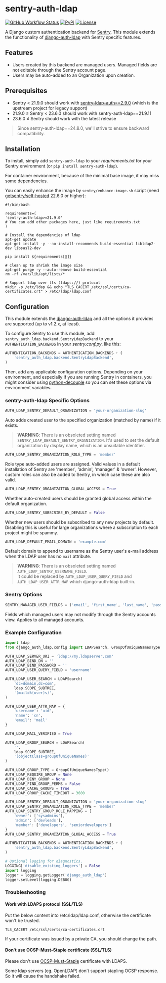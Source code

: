 # sentry-auth-ldap

[![GitHub Workflow Status](https://img.shields.io/github/actions/workflow/status/PMExtra/sentry-auth-ldap/publish.yaml)](https://github.com/PMExtra/sentry-auth-ldap/actions)
[![PyPI](https://img.shields.io/pypi/v/sentry-auth-ldap)](https://pypi.org/project/sentry-auth-ldap/)
[![License](https://img.shields.io/pypi/l/sentry-auth-ldap)](https://raw.githubusercontent.com/PMExtra/sentry-auth-ldap/master/LICENSE.txt)

A Django custom authentication backend for [Sentry](https://github.com/getsentry/sentry). This module extends the functionality of [django-auth-ldap](https://github.com/django-auth-ldap/django-auth-ldap) with Sentry specific features.

## Features
* Users created by this backend are managed users. Managed fields are not editable through the Sentry account page.
* Users may be auto-added to an Organization upon creation.

## Prerequisites
* Sentry < 21.9.0 should work with [sentry-ldap-auth==2.9.0](https://github.com/Banno/getsentry-ldap-auth) (which is the upstream project for legacy support)
* 21.9.0 ≤ Sentry < 23.6.0 should work with sentry-auth-ldap==21.9.11
* 23.6.0 ≤ Sentry should work with the latest release

> Since sentry-auth-ldap==24.8.0, we'll strive to ensure backward compatibility.

## Installation
To install, simply add `sentry-auth-ldap` to your *requirements.txt* for your Sentry environment (or `pip install sentry-auth-ldap`).

For container environment, because of the minimal base image, it may miss some dependencies.

You can easily enhance the image by `sentry/enhance-image.sh` script (need [getsentry/self-hosted](https://github.com/getsentry/self-hosted) 22.6.0 or higher):

```Shell
#!/bin/bash

requirements=(
'sentry-auth-ldap>=21.9.0'
# You can add other packages here, just like requirements.txt
)

# Install the dependencies of ldap
apt-get update
apt-get install -y --no-install-recommends build-essential libldap2-dev libsasl2-dev

pip install ${requirements[@]}

# Clean up to shrink the image size
apt-get purge -y --auto-remove build-essential
rm -rf /var/lib/apt/lists/*

# Support ldap over tls (ldaps://) protocol
mkdir -p /etc/ldap && echo "TLS_CACERT /etc/ssl/certs/ca-certificates.crt" > /etc/ldap/ldap.conf
```

## Configuration
This module extends the [django-auth-ldap](https://django-auth-ldap.readthedocs.io/en/latest/) and all the options it provides are supported (up to v1.2.x, at least). 

To configure Sentry to use this module, add `sentry_auth_ldap.backend.SentryLdapBackend` to your `AUTHENTICATION_BACKENDS` in your *sentry.conf.py*, like this:

```python
AUTHENTICATION_BACKENDS = AUTHENTICATION_BACKENDS + (
    'sentry_auth_ldap.backend.SentryLdapBackend',
)
```

Then, add any applicable configuration options. Depending on your environment, and especially if you are running Sentry in containers, you might consider using [python-decouple](https://pypi.python.org/pypi/python-decouple) so you can set these options via environment variables.

### sentry-auth-ldap Specific Options

```Python
AUTH_LDAP_SENTRY_DEFAULT_ORGANIZATION = 'your-organization-slug'
```
Auto adds created user to the specified organization (matched by name) if it exists.

> **WARNING**: There is an obsoleted setting named `SENTRY_LDAP_DEFAULT_SENTRY_ORGANIZATION`.
> It's used to set the default organization by display name, which is an unsuitable identifier.

```Python
AUTH_LDAP_SENTRY_ORGANIZATION_ROLE_TYPE = 'member'
```
Role type auto-added users are assigned. Valid values in a default installation of Sentry are 'member', 'admin', 'manager' & 'owner'. However, custom roles can also be added to Sentry, in which case these are also valid.

```Python
AUTH_LDAP_SENTRY_ORGANIZATION_GLOBAL_ACCESS = True
```
Whether auto-created users should be granted global access within the default organization.

```Python
AUTH_LDAP_SENTRY_SUBSCRIBE_BY_DEFAULT = False
```
Whether new users should be subscribed to any new projects by default. Disabling
this is useful for large organizations where a subscription to each project
might be spammy.

```Python
AUTH_LDAP_DEFAULT_EMAIL_DOMAIN = 'example.com'
```
Default domain to append to username as the Sentry user's e-mail address when the LDAP user has no `mail` attribute.

> **WARNING**: There is an obsoleted setting named `AUTH_LDAP_SENTRY_USERNAME_FIELD`.  
> It could be replaced by `AUTH_LDAP_USER_QUERY_FIELD` and `AUTH_LDAP_USER_ATTR_MAP` which django-auth-ldap built-in.

### Sentry Options

```Python
SENTRY_MANAGED_USER_FIELDS = ('email', 'first_name', 'last_name', 'password', )
```

Fields which managed users may not modify through the Sentry accounts view. Applies to all managed accounts.

### Example Configuration

```Python
import ldap
from django_auth_ldap.config import LDAPSearch, GroupOfUniqueNamesType

AUTH_LDAP_SERVER_URI = 'ldap://my.ldapserver.com'
AUTH_LDAP_BIND_DN = ''
AUTH_LDAP_BIND_PASSWORD = ''
AUTH_LDAP_USER_QUERY_FIELD = 'username'

AUTH_LDAP_USER_SEARCH = LDAPSearch(
    'dc=domain,dc=com',
    ldap.SCOPE_SUBTREE,
    '(mail=%(user)s)',
)

AUTH_LDAP_USER_ATTR_MAP = {
    'username': 'uid',
    'name': 'cn',
    'email': 'mail'
}

AUTH_LDAP_MAIL_VERIFIED = True

AUTH_LDAP_GROUP_SEARCH = LDAPSearch(
    '',
    ldap.SCOPE_SUBTREE,
    '(objectClass=groupOfUniqueNames)'
)

AUTH_LDAP_GROUP_TYPE = GroupOfUniqueNamesType()
AUTH_LDAP_REQUIRE_GROUP = None
AUTH_LDAP_DENY_GROUP = None
AUTH_LDAP_FIND_GROUP_PERMS = False
AUTH_LDAP_CACHE_GROUPS = True
AUTH_LDAP_GROUP_CACHE_TIMEOUT = 3600

AUTH_LDAP_SENTRY_DEFAULT_ORGANIZATION = 'your-organization-slug'
AUTH_LDAP_SENTRY_ORGANIZATION_ROLE_TYPE = 'member'
AUTH_LDAP_SENTRY_GROUP_ROLE_MAPPING = {
    'owner': ['sysadmins'],
    'admin': ['devleads'],
    'member': ['developers', 'seniordevelopers']
}
AUTH_LDAP_SENTRY_ORGANIZATION_GLOBAL_ACCESS = True

AUTHENTICATION_BACKENDS = AUTHENTICATION_BACKENDS + (
    'sentry_auth_ldap.backend.SentryLdapBackend',
)

# Optional logging for diagnostics.
LOGGING['disable_existing_loggers'] = False
import logging
logger = logging.getLogger('django_auth_ldap')
logger.setLevel(logging.DEBUG)
```

### Troubleshooting

#### Work with LDAPS protocol (SSL/TLS)

Put the below content into /etc/ldap/ldap.conf, otherwise the certificate won't be trusted.

```plain
TLS_CACERT /etc/ssl/certs/ca-certificates.crt
```

If your certificate was issued by a private CA, you should change the path.

#### Don't use OCSP-Must-Staple certificate (SSL/TLS)

Please don't use [OCSP-Must-Staple](https://oid-info.com/get/1.3.6.1.5.5.7.1.24) certificate with LDAPS.

Some ldap servers (eg. OpenLDAP) don't support stapling OCSP response. So it will cause the handshake failed.
